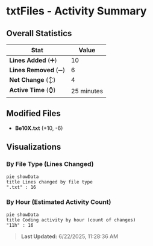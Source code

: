 # txtFiles - Activity Summary 

## Overall Statistics

| Stat                   | Value                                                             |
| ---------------------- | ----------------------------------------------------------------- |
| **Lines Added** (➕)   | 10                                          |
| **Lines Removed** (➖) | 6                                        |
| **Net Change** (↕)    | 4                |
| **Active Time** (⌚)   | 25 minutes |


## Modified Files
- **Be10X.txt** (+10, -6)

## Visualizations

### By File Type (Lines Changed)

```mermaid
pie showData
title Lines changed by file type
".txt" : 16
```

### By Hour (Estimated Activity Count)

```mermaid
pie showData
title Coding activity by hour (count of changes)
"11h" : 16
```


> **Last Updated:** 6/22/2025, 11:28:36 AM